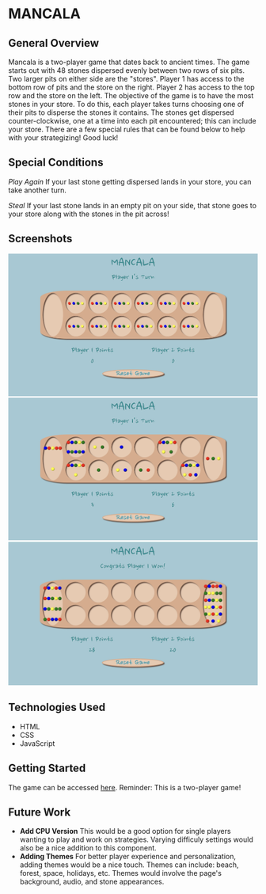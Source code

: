 # **MANCALA**

## General Overview

Mancala is a two-player game that dates back to ancient times. The game starts out with 48 stones dispersed evenly between two rows of six pits. Two larger pits on either side are the "stores". Player 1 has access to the bottom row of pits and the store on the right. Player 2 has access to the top row and the store on the left. The objective of the game is to have the most stones in your store. To do this, each player takes turns choosing one of their pits to disperse the stones it contains. The stones get dispersed counter-clockwise, one at a time into each pit encountered; this can include your store. There are a few special rules that can be found below to help with your strategizing! Good luck!

## Special Conditions

*Play Again*
If your last stone getting dispersed lands in your store, you can take another turn.

*Steal*
If your last stone lands in an empty pit on your side, that stone goes to your store along with the stones in the pit across!

## Screenshots

![Starting gameboard](images/MancalaStart.jpeg)
![Play gameboard](images/MancalaPlay.jpeg)
![End gameboard](images/MancalaEnd.jpeg)

## Technologies Used

- HTML
- CSS
- JavaScript

## Getting Started

The game can be accessed [here](https://anneclarin.github.io/mancala/). Reminder: This is a two-player game!

## Future Work

- **Add CPU Version**
This would be a good option for single players wanting to play and work on strategies. Varying difficuly settings would also be a nice addition to this component.
- **Adding Themes**
For better player experience and personalization, adding themes would be a nice touch. Themes can include: beach, forest, space, holidays, etc. Themes would involve the page's background, audio, and stone appearances.
